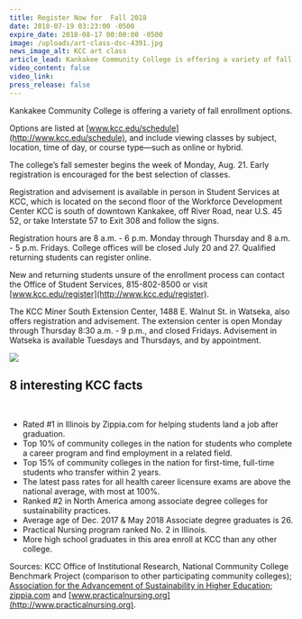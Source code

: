 ```yaml
---
title: Register Now for  Fall 2018
date: 2018-07-19 03:23:00 -0500
expire_date: 2018-08-17 00:00:00 -0500
image: /uploads/art-class-dsc-4391.jpg
news_image_alt: KCC art class
article_lead: Kankakee Community College is offering a variety of fall enrollment options.
video_content: false
video_link:
press_release: false
---
```


Kankakee Community College is offering a variety of fall enrollment options.

Options are listed at [www.kcc.edu/schedule](http://www.kcc.edu/schedule), and include viewing classes by subject, location, time of day, or course type—such as online or hybrid.&nbsp;

The college’s fall semester begins the week of Monday, Aug. 21. Early registration is encouraged for the best selection of classes.&nbsp;

Registration and advisement is available in person in Student Services at KCC, which is located on the second floor of the Workforce Development Center KCC is south of downtown Kankakee, off River Road, near U.S. 45 52, or take Interstate 57 to Exit 308 and follow the signs.&nbsp;

Registration hours are 8 a.m. - 6 p.m. Monday through Thursday and 8 a.m. - 5 p.m. Fridays. College offices will be closed July 20 and 27. Qualified returning students can register online.&nbsp;

New and returning students unsure of the enrollment process can contact the Office of Student Services, 815-802-8500 or visit [www.kcc.edu/register](http://www.kcc.edu/register).&nbsp;

The KCC Miner South Extension Center, 1488 E. Walnut St. in Watseka, also offers registration and advisement. The extension center is open Monday through Thursday 8:30 a.m. - 9 p.m., and closed Fridays. Advisement in Watseka is available Tuesdays and Thursdays, and by appointment.

![](/uploads/sidewalk-dsc-0293.jpg)

## 8 interesting KCC facts

&nbsp;

* Rated #1 in Illinois by Zippia.com for helping students land a job after graduation.
* Top 10% of community colleges in the nation for students who complete a career program and find employment in a related field.
* Top 15% of community colleges in the nation for first-time, full-time students who transfer within 2 years.
* The latest pass rates for all health career licensure exams are above the national average, with most at 100%.
* Ranked #2 in North America among associate degree colleges for sustainability practices.
* Average age of Dec. 2017 & May 2018 Associate degree graduates is 26.
* Practical Nursing program ranked No. 2 in Illinois.
* More high school graduates in this area enroll at KCC than any other college.

Sources: KCC Office of Institutional Research, National Community College Benchmark Project (comparison to other participating community colleges); [Association for the Advancement of Sustainability in Higher Education](http://www.aashe.org/news/2017-sustainable-campus-index-released/); [zippia.com](http://www.zippia.com) and [www.practicalnursing.org](http://www.practicalnursing.org).
